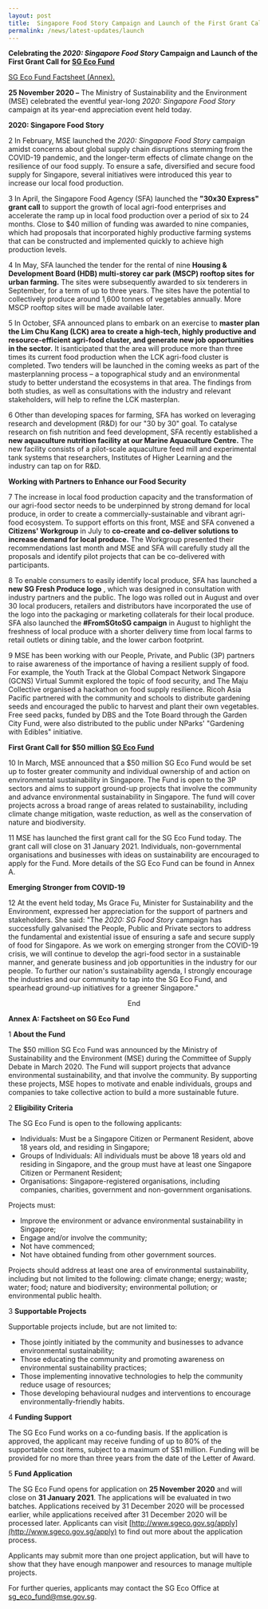 ```yaml
---
layout: post
title:  Singapore Food Story Campaign and Launch of the First Grant Call for SG Eco Fund
permalink: /news/latest-updates/launch
---
```


**Celebrating the _2020: Singapore Food Story_ Campaign and Launch of the First Grant Call for [SG Eco Fund](https://www.sgeco.gov.sg)**

<a href="#annex">SG Eco Fund Factsheet (Annex).</a>

**25 November 2020 –** The Ministry of Sustainability and the Environment (MSE) celebrated the eventful year-long _2020: Singapore Food Story_ campaign at its year-end appreciation event held today.

**2020: Singapore Food Story**

2 In February, MSE launched the _2020: Singapore Food Story_ campaign amidst concerns about global supply chain disruptions stemming from the COVID-19 pandemic, and the longer-term effects of climate change on the resilience of our food supply. To ensure a safe, diversified and secure food supply for Singapore, several initiatives were introduced this year to increase our local food production.

3 In April, the Singapore Food Agency (SFA) launched the **&quot;30x30 Express&quot; grant call** to support the growth of local agri-food enterprises and accelerate the ramp up in local food production over a period of six to 24 months. Close to $40 million of funding was awarded to nine companies, which had proposals that incorporated highly productive farming systems that can be constructed and implemented quickly to achieve high production levels.

4 In May, SFA launched the tender for the rental of nine **Housing &amp; Development Board (HDB) multi-storey car park (MSCP) rooftop sites for urban farming.** The sites were subsequently awarded to six tenderers in September, for a term of up to three years. The sites have the potential to collectively produce around 1,600 tonnes of vegetables annually. More MSCP rooftop sites will be made available later.

5 In October, SFA announced plans to embark on an exercise to **master plan the Lim Chu Kang (LCK) area to create a high-tech, highly productive and resource-efficient agri-food cluster, and generate new job opportunities in the sector.** It isanticipated that the area will produce more than three times its current food production when the LCK agri-food cluster is completed. Two tenders will be launched in the coming weeks as part of the masterplanning process – a topographical study and an environmental study to better understand the ecosystems in that area. The findings from both studies, as well as consultations with the industry and relevant stakeholders, will help to refine the LCK masterplan.

6 Other than developing spaces for farming, SFA has worked on leveraging research and development (R&amp;D) for our &quot;30 by 30&quot; goal. To catalyse research on fish nutrition and feed development, SFA recently established a **new aquaculture nutrition facility at our Marine Aquaculture Centre.** The new facility consists of a pilot-scale aquaculture feed mill and experimental tank systems that researchers, Institutes of Higher Learning and the industry can tap on for R&amp;D.

**Working with Partners to Enhance our Food Security**

7 The increase in local food production capacity and the transformation of our agri-food sector needs to be underpinned by strong demand for local produce, in order to create a commercially-sustainable and vibrant agri-food ecosystem. To support efforts on this front, MSE and SFA convened a **Citizens&#39; Workgroup** in July to **co-create and co-deliver solutions to increase demand for local produce.** The Workgroup presented their recommendations last month and MSE and SFA will carefully study all the proposals and identify pilot projects that can be co-delivered with participants.

8 To enable consumers to easily identify local produce, SFA has launched a **new SG Fresh Produce logo** , which was designed in consultation with industry partners and the public. The logo was rolled out in August and over 30 local producers, retailers and distributors have incorporated the use of the logo into the packaging or marketing collaterals for their local produce. SFA also launched the **#FromSGtoSG campaign** in August to highlight the freshness of local produce with a shorter delivery time from local farms to retail outlets or dining table, and the lower carbon footprint.

9 MSE has been working with our People, Private, and Public (3P) partners to raise awareness of the importance of having a resilient supply of food. For example, the Youth Track at the Global Compact Network Singapore (GCNS) Virtual Summit explored the topic of food security, and The Maju Collective organised a hackathon on food supply resilience. Ricoh Asia Pacific partnered with the community and schools to distribute gardening seeds and encouraged the public to harvest and plant their own vegetables. Free seed packs, funded by DBS and the Tote Board through the Garden City Fund, were also distributed to the public under NParks&#39; &quot;Gardening with Edibles&quot; initiative.

**First Grant Call for $50 million [SG Eco Fund](https://www.sgeco.gov.sg)**

10 In March, MSE announced that a $50 million SG Eco Fund would be set up to foster greater community and individual ownership of and action on environmental sustainability in Singapore. The Fund is open to the 3P sectors and aims to support ground-up projects that involve the community and advance environmental sustainability in Singapore. The fund will cover projects across a broad range of areas related to sustainability, including climate change mitigation, waste reduction, as well as the conservation of nature and biodiversity.

11 MSE has launched the first grant call for the SG Eco Fund today. The grant call will close on 31 January 2021. Individuals, non-governmental organisations and businesses with ideas on sustainability are encouraged to apply for the Fund. More details of the SG Eco Fund can be found in Annex A.

**Emerging Stronger from COVID-19**

12 At the event held today, Ms Grace Fu, Minister for Sustainability and the Environment, expressed her appreciation for the support of partners and stakeholders. She said: &quot;The _2020: SG Food Story_ campaign has successfully galvanised the People, Public and Private sectors to address the fundamental and existential issue of ensuring a safe and secure supply of food for Singapore. As we work on emerging stronger from the COVID-19 crisis, we will continue to develop the agri-food sector in a sustainable manner, and generate business and job opportunities in the industry for our people. To further our nation&#39;s sustainability agenda, I strongly encourage the industries and our community to tap into the SG Eco Fund, and spearhead ground-up initiatives for a greener Singapore.&quot;

<center>End</center>

<a id="annex"></a>

**Annex A: Factsheet on SG Eco Fund**

1 **About the Fund**

The $50 million SG Eco Fund was announced by the Ministry of Sustainability and the Environment (MSE) during the Committee of Supply Debate in March 2020. The Fund will support projects that advance environmental sustainability, and that involve the community. By supporting these projects, MSE hopes to motivate and enable individuals, groups and companies to take collective action to build a more sustainable future.

2 **Eligibility Criteria**

The SG Eco Fund is open to the following applicants:

- Individuals: Must be a Singapore Citizen or Permanent Resident, above 18 years old, and residing in Singapore;
- Groups of Individuals: All individuals must be above 18 years old and residing in Singapore, and the group must have at least one Singapore Citizen or Permanent Resident;
- Organisations: Singapore-registered organisations, including companies, charities, government and non-government organisations.

Projects must:

- Improve the environment or advance environmental sustainability in Singapore;
- Engage and/or involve the community;
- Not have commenced;
- Not have obtained funding from other government sources.

Projects should address at least one area of environmental sustainability, including but not limited to the following: climate change; energy; waste; water; food; nature and biodiversity; environmental pollution; or environmental public health.

3 **Supportable Projects**

Supportable projects include, but are not limited to:

- Those jointly initiated by the community and businesses to advance environmental sustainability;
- Those educating the community and promoting awareness on environmental sustainability practices;
- Those implementing innovative technologies to help the community reduce usage of resources;
- Those developing behavioural nudges and interventions to encourage environmentally-friendly habits.

4 **Funding Support**

The SG Eco Fund works on a co-funding basis. If the application is approved, the applicant may receive funding of up to 80% of the supportable cost items, subject to a maximum of S$1 million. Funding will be provided for no more than three years from the date of the Letter of Award.

5 **Fund Application**

The SG Eco Fund opens for application on **25 November 2020** and will close on **31 January 2021**. The applications will be evaluated in two batches. Applications received by 31 December 2020 will be processed earlier, while applications received after 31 December 2020 will be processed later. Applicants can visit [http://www.sgeco.gov.sg/apply](http://www.sgeco.gov.sg/apply) to find out more about the application process.

Applicants may submit more than one project application, but will have to show that they have enough manpower and resources to manage multiple projects.

For further queries, applicants may contact the SG Eco Office at [sg\_eco\_fund@mse.gov.sg](mailto:sg_eco_fund@mse.gov.sg).
